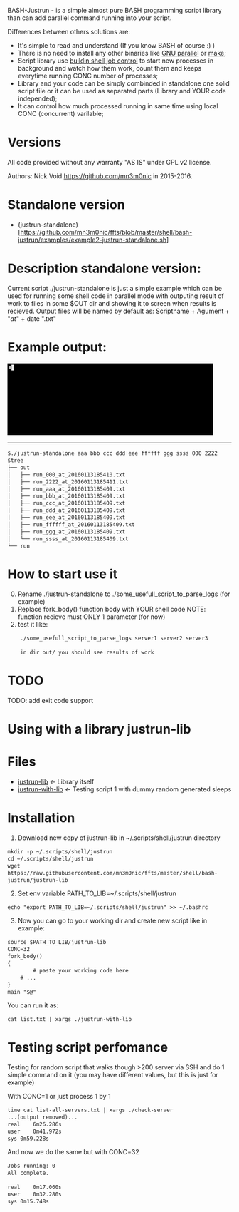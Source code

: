 BASH-Justrun - is a simple almost pure BASH programming script library than can 
add parallel command running into your script.

Differences between others solutions are:

  * It's simple to read and understand (If you know BASH of course :) )
  * There is no need to install any other binaries like [GNU parallel](http://www.gnu.org/software/parallel/) or [make](https://www.gnu.org/software/make/);
  * Script library use [buildin shell job control](http://www.tldp.org/LDP/abs/html/x9644.html) to start new processes in background and watch how them work, count them and keeps everytime running CONC number of processes;
  * Library and your code can be simply combinded in standalone one solid script file or it can be used as separated parts (Library and YOUR code independed);
  * It can control how much processed running in same time using local CONC (concurrent) varilable; 


Versions
========
All code provided without any warranty "AS IS" under GPL v2 license.

Authors: Nick Void https://github.com/mn3m0nic in 2015-2016.


Standalone version
==================

  * (justrun-standalone)[https://github.com/mn3m0nic/ffts/blob/master/shell/bash-justrun/examples/example2-justrun-standalone.sh]

Description standalone version:
============
Current script ./justrun-standalone is just a simple example which can be used for running some shell code in parallel mode
with outputing result of work to files in some $OUT dir and showing it to screen when results is recieved. Output files will be named by default as: Scriptname + Agument + "_at_" + date ".txt"

Example output:
==============

![Testing](https://raw.githubusercontent.com/mn3m0nic/ffts/master/shell/bash-justrun/docs/example-with-random-sleep.gif)
***

```
$./justrun-standalone aaa bbb ccc ddd eee ffffff ggg ssss 000 2222
$tree
├── out
│   ├── run_000_at_20160113185410.txt
│   ├── run_2222_at_20160113185411.txt
│   ├── run_aaa_at_20160113185409.txt
│   ├── run_bbb_at_20160113185409.txt
│   ├── run_ccc_at_20160113185409.txt
│   ├── run_ddd_at_20160113185409.txt
│   ├── run_eee_at_20160113185409.txt
│   ├── run_ffffff_at_20160113185409.txt
│   ├── run_ggg_at_20160113185409.txt
│   └── run_ssss_at_20160113185409.txt
└── run
```

How to start use it
===================
 0. Rename ./justrun-standalone to ./some_usefull_script_to_parse_logs (for example)
 1. Replace fork_body() function body with YOUR shell code
    NOTE: function recieve must ONLY 1 parameter (for now)
 2. test it like:

```
    ./some_usefull_script_to_parse_logs server1 server2 server3

    in dir out/ you should see results of work 
```

TODO
====
TODO: add exit code support


Using with a library justrun-lib
================================

Files
=====

  * [justrun-lib](https://github.com/mn3m0nic/ffts/blob/master/shell/bash-justrun/justrun-lib) <- Library itself
  * [justrun-with-lib](https://github.com/mn3m0nic/ffts/blob/master/shell/bash-justrun/examples/example1-justrun-with-random-sleep.sh) <- Testing script 1 with dummy random generated sleeps

Installation
============

 1. Download new copy of justrun-lib in ~/.scripts/shell/justrun directory

```
mkdir -p ~/.scripts/shell/justrun
cd ~/.scripts/shell/justrun
wget https://raw.githubusercontent.com/mn3m0nic/ffts/master/shell/bash-justrun/justrun-lib
```

 2. Set env variable PATH_TO_LIB=~/.scripts/shell/justrun

```
echo "export PATH_TO_LIB=~/.scripts/shell/justrun" >> ~/.bashrc
```

 3. Now you can go to your working dir and create new script like in example:

```
source $PATH_TO_LIB/justrun-lib
CONC=32
fork_body()
{
        # paste your working code here 
	# ...
}
main "$@"
```
You can run it as:

```
cat list.txt | xargs ./justrun-with-lib
```

Testing script perfomance
=========================

Testing for random script that walks though >200 server via SSH and do 1 simple command on it
(you may have different values, but this is just for example)

With CONC=1 or just process 1 by 1

```
time cat list-all-servers.txt | xargs ./check-server 
...(output removed)...
real	6m26.286s
user	0m41.972s
sys	0m59.228s
```

And now we do the same but with CONC=32

```
Jobs running: 0
All complete.

real	0m17.060s
user	0m32.280s
sys	0m15.748s
```
